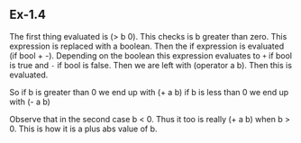## Ex-1.4
The first thing evaluated is (> b 0). This checks is b greater than zero.
This expression is replaced with a boolean.
Then the if expression is evaluated (if bool + -).
Depending on the boolean this expression evaluates to `+` if bool is true
and `-` if bool is false.
Then we are left with (operator a b). Then this is evaluated.

So if b is greater than 0 we end up with (+ a b)
if b is less than 0 we end up with (- a b)

Observe that in the second case b < 0. Thus it too is really (+ a b) when b > 0.
This is how it is a plus abs value of b.
